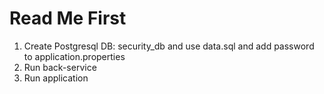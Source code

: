 # Read Me First
1. Create Postgresql DB: security_db and use data.sql and add password to application.properties
2. Run back-service
3. Run application

